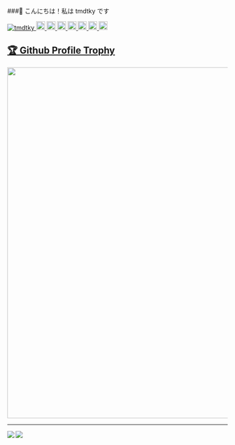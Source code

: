 ###👋 こんにちは！私は tmdtky です

<p align = "left"> 
  <a href="https://github.com/yutkat/tmdtky/">
    <img src = "https://komarev.com/ghpvc/?username=tmdtky" alt = "tmdtky" />
  </a>
  <a href="http://twitter.com/laughingcode">
    <img height = "20" src = "https://img.shields.io/twitter/follow/laughingcode?label=Twitter&logo=twitter&style=flat" />
  </a>
  <a href="https://github.com/tmdtky">
    <img height = "20" src = "https://img.shields.io/github/followers/yutkat?label=follow&logo=github&style=flat" />
  </a>
  <a href="https://zenn.dev/laughingcode">
    <img height = "20" src = "https://zenn-badge.ganariya.vercel.app/laughingcode/liked" />
  </a>
  <a href="https://zenn.dev/laughingcode">
    <img height = "20" src = "https://zenn-badge.ganariya.vercel.app/laughingcode/followers" />
  </a>
  <a href="https://zenn.dev/laughingcode">
    <img height = "20" src = "https://zenn-badge.ganariya.vercel.app/laughingcode/articles" />
  </a>
  <a href="http://qiita.com/laughingcode">
    <img height = "20" src = "https://qiita-badge.apiapi.app/s/laughingcode/posts.svg" />
  </a>
  <a href="http://qiita.com/laughingcode">
    <img height = "20" src = "https://qiita-badge.apiapi.app/s/laughingcode/contributions.svg" />
  </a>
</p>

<a href="https://github.com/ryo-ma/github-profile-trophy"><h2>🏆 Github Profile Trophy</h2></a>
<a href="https://github.com/ryo-ma/github-profile-trophy">
<img width=800 src="https://github-profile-trophy.vercel.app/?username=tmdtky"/>
</a>

---

<a href="https://github.com/anuraghazra/github-readme-stats">
  <img align="left" src="https://github-readme-stats.vercel.app/api?username=tmdtky&count_private=true&show_icons=true" />
</a>
<a href="https://github.com/anuraghazra/github-readme-stats">
  <img align="left" src="https://github-readme-stats.vercel.app/api/top-langs/?username=tmdtky" />
</a>
